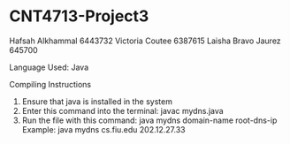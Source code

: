 # CNT4713-Project3

Hafsah Alkhammal 6443732
Victoria Coutee 6387615
Laisha Bravo Jaurez 645700

Language Used:  Java 

Compiling Instructions
1. Ensure that java is installed in the system
2. Enter this command into the terminal: javac mydns.java
3. Run the file with this command: java mydns domain-name root-dns-ip
   Example: java mydns cs.fiu.edu 202.12.27.33
